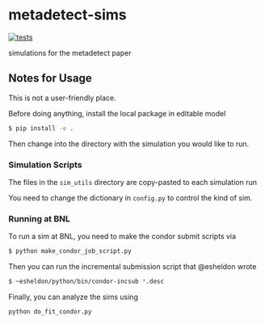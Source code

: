 # metadetect-sims
[![tests](https://github.com/beckermr/metadetect-sims/actions/workflows/test.yml/badge.svg)](https://github.com/beckermr/metadetect-sims/actions/workflows/test.yml)

simulations for the metadetect paper

## Notes for Usage

This is not a user-friendly place.

Before doing anything, install the local package in editable model

```bash
$ pip install -e .
```

Then change into the directory with the simulation you would like to run.

### Simulation Scripts

The files in the `sim_utils` directory are copy-pasted to each simulation run

You need to change the dictionary in `config.py` to control the kind of sim.

### Running at BNL

To run a sim at BNL, you need to make the condor submit scripts via

```bash
$ python make_condor_job_script.py
```

Then you can run the incremental submission script that @esheldon wrote

```bash
$ ~esheldon/python/bin/condor-incsub *.desc
```

Finally, you can analyze the sims using

```bash
python do_fit_condor.py
```
